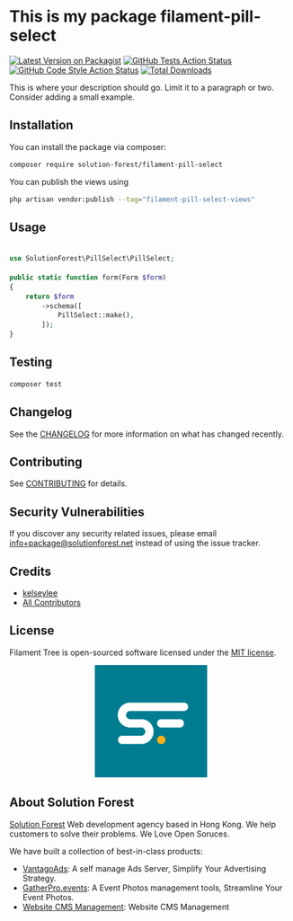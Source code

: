 # This is my package filament-pill-select

[![Latest Version on Packagist](https://img.shields.io/packagist/v/solutionforest/filament-pill-select.svg?style=flat-square)](https://packagist.org/packages/solutionforest/filament-pill-select)
[![GitHub Tests Action Status](https://img.shields.io/github/actions/workflow/status/solutionforest/filament-pill-select/run-tests.yml?branch=main&label=tests&style=flat-square)](https://github.com/solutionforest/filament-pill-select/actions?query=workflow%3Arun-tests+branch%3Amain)
[![GitHub Code Style Action Status](https://img.shields.io/github/actions/workflow/status/solutionforest/filament-pill-select/fix-php-code-style-issues.yml?branch=main&label=code%20style&style=flat-square)](https://github.com/solutionforest/filament-pill-select/actions?query=workflow%3A"Fix+PHP+code+style+issues"+branch%3Amain)
[![Total Downloads](https://img.shields.io/packagist/dt/solutionforest/filament-pill-select.svg?style=flat-square)](https://packagist.org/packages/solutionforest/filament-pill-select)



This is where your description should go. Limit it to a paragraph or two. Consider adding a small example.

## Installation

You can install the package via composer:

```bash
composer require solution-forest/filament-pill-select
```

You can publish the views using

```bash
php artisan vendor:publish --tag="filament-pill-select-views"
```

## Usage

```php

use SolutionForest\PillSelect\PillSelect;

public static function form(Form $form)
{
    return $form
        ->schema([
            PillSelect::make(),
        ]);
}
```

## Testing
```bash
composer test
```

## Changelog

See the [CHANGELOG](CHANGELOG.md) for more information on what has changed recently.

## Contributing

See [CONTRIBUTING](.github/CONTRIBUTING.md) for details.

## Security Vulnerabilities

If you discover any security related issues, please email info+package@solutionforest.net instead of using the issue tracker.

## Credits

- [kelseylee](https://github.com/solutionforest)
- [All Contributors](../../contributors)

## License

Filament Tree is open-sourced software licensed under the [MIT license](LICENSE.md).


<p align="center"><a href="https://solutionforest.com" target="_blank"><img src="https://github.com/solutionforest/.github/blob/main/docs/images/sf.png?raw=true" width="200"></a></p>


## About Solution Forest

[Solution Forest](https://solutionforest.com) Web development agency based in Hong Kong. We help customers to solve their problems. We Love Open Soruces. 

We have built a collection of best-in-class products:

- [VantagoAds](https://vantagoads.com): A self manage Ads Server, Simplify Your Advertising Strategy.
- [GatherPro.events](https://gatherpro.events): A Event Photos management tools, Streamline Your Event Photos.
- [Website CMS Management](https://filamentphp.com/plugins/solution-forest-cms-website): Website CMS Management